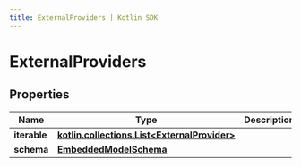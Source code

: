 ```yaml
---
title: ExternalProviders | Kotlin SDK
---
```



# ExternalProviders

## Properties
Name | Type | Description | Notes
------------ | ------------- | ------------- | -------------
**iterable** | [**kotlin.collections.List&lt;ExternalProvider&gt;**](ExternalProvider) |  | 
**schema** | [**EmbeddedModelSchema**](EmbeddedModelSchema) |  |  [optional]



